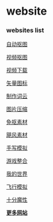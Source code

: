 # website
<h3>websites list</h3>
<h>
  
[自动抠图](https://bgsub.com/webapp/)

[视频抠图](https://www.unscreen.com/upload)

[视频下载](https://greenvideo.cc)

[矢量图标](https://www.svgrepo.com/)

[制作词云](https://www.weiciyun.com)

[图片压缩](https://tikolu.net/emojimix/)

[免抠素材](https://pngimg.com/)

[飓风素材](https://www.ysjf.com/material)

[手写模拟](https://www.autohanding.com/)

[游戏整合](https://poki.com)

[我的世界](https://www.mc.js.cool/)

[飞行模拟](https://www.geo-fs.com)

[十分魔性](https://patatap.com)

<b>[更多网站](https://www.toolnb.com)</b>

</h>
